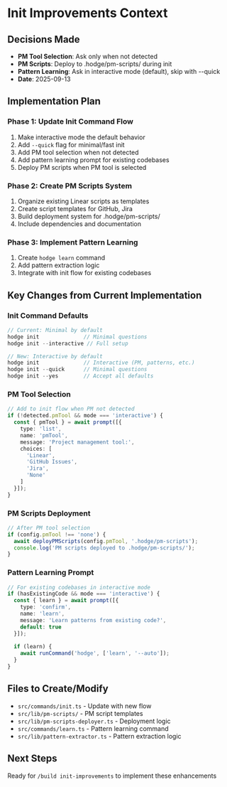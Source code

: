# Init Improvements Context

## Decisions Made
- **PM Tool Selection**: Ask only when not detected
- **PM Scripts**: Deploy to .hodge/pm-scripts/ during init
- **Pattern Learning**: Ask in interactive mode (default), skip with --quick
- **Date**: 2025-09-13

## Implementation Plan

### Phase 1: Update Init Command Flow
1. Make interactive mode the default behavior
2. Add `--quick` flag for minimal/fast init
3. Add PM tool selection when not detected
4. Add pattern learning prompt for existing codebases
5. Deploy PM scripts when PM tool is selected

### Phase 2: Create PM Scripts System
1. Organize existing Linear scripts as templates
2. Create script templates for GitHub, Jira
3. Build deployment system for .hodge/pm-scripts/
4. Include dependencies and documentation

### Phase 3: Implement Pattern Learning
1. Create `hodge learn` command
2. Add pattern extraction logic
3. Integrate with init flow for existing codebases

## Key Changes from Current Implementation

### Init Command Defaults
```typescript
// Current: Minimal by default
hodge init              // Minimal questions
hodge init --interactive // Full setup

// New: Interactive by default  
hodge init              // Interactive (PM, patterns, etc.)
hodge init --quick      // Minimal questions
hodge init --yes        // Accept all defaults
```

### PM Tool Selection
```typescript
// Add to init flow when PM not detected
if (!detected.pmTool && mode === 'interactive') {
  const { pmTool } = await prompt([{
    type: 'list',
    name: 'pmTool',
    message: 'Project management tool:',
    choices: [
      'Linear',
      'GitHub Issues', 
      'Jira',
      'None'
    ]
  }]);
}
```

### PM Scripts Deployment
```typescript
// After PM tool selection
if (config.pmTool !== 'none') {
  await deployPMScripts(config.pmTool, '.hodge/pm-scripts');
  console.log('PM scripts deployed to .hodge/pm-scripts/');
}
```

### Pattern Learning Prompt
```typescript
// For existing codebases in interactive mode
if (hasExistingCode && mode === 'interactive') {
  const { learn } = await prompt([{
    type: 'confirm',
    name: 'learn',
    message: 'Learn patterns from existing code?',
    default: true
  }]);
  
  if (learn) {
    await runCommand('hodge', ['learn', '--auto']);
  }
}
```

## Files to Create/Modify
- `src/commands/init.ts` - Update with new flow
- `src/lib/pm-scripts/` - PM script templates
- `src/lib/pm-scripts-deployer.ts` - Deployment logic
- `src/commands/learn.ts` - Pattern learning command
- `src/lib/pattern-extractor.ts` - Pattern extraction logic

## Next Steps
Ready for `/build init-improvements` to implement these enhancements